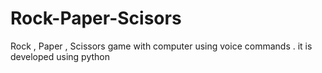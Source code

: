 # Rock-Paper-Scisors
Rock , Paper , Scissors game with computer using voice commands . it is developed using python

